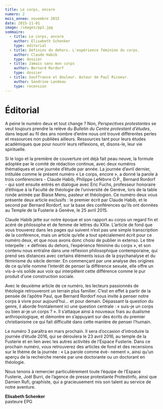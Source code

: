 ```yaml
---
title: Le corps, encore
numero: 2
mois_annee: novembre 2015
date: 2015-11-01
image: /images/pp2.jpg
sommaire:
  - title: Le corps, encore
    author: Elisabeth Schenker
    type: éditorial
  - title: Définies du dehors. L'expérience féminine du corps.
    author: Claude Habib
    type: dossier
  - title: Jamais sans mon corps
    author: Bernard Rordorf
    type: dossier
  - title: Souffrance et douleur. Autour de Paul Ricoeur.
    author: Sandrine Landeau
    type: recension
---
```


# Éditorial
A peine le numéro deux et tout change ? Non, *Perspectives protestantes* se veut toujours prendre la relève du *Bulletin du Centre protestant d’études*, dans lequel au fil des ans nombre d’entre nous ont trouvé différentes perles et ressources non publiées ailleurs. Ressources tant pour leurs études académiques que pour nourrir leurs réflexions, et, disons-le, leur vie spirituelle.

Si le logo et la première de couverture ont déjà fait peau neuve, la formule adoptée par le comité de rédaction continue, avec deux numéros thématiques et une journée d’étude par année. La journée d’avril dernier, intitulée comme le présent numéro « Le corps, encore », a donné la parole à trois conférenciers - Claude Habib, Philippe Lefèbvre O.P., Bernard Rordorf - qui sont ensuite entrés en dialogue avec Eric Fuchs, professeur honoraire d’éthique à la Faculté de théologie de l’université de
Genève, lors de la table ronde animée par Blaise Menu, pasteur et théologien. Ce numéro deux vous présente deux article exclusifs : le premier écrit par Claude Habib, et le second par Bernard Rordorf, sur la base des conférences qu’ils ont données au Temple de la Fusterie à Genève, le 25 avril 2015.

Claude Habib jette sur notre époque et son rapport au corps un regard fin et acéré de philosophe et de femme de lettres du XXIe.
L’article de fond que vous trouverez dans les pages qui suivent n’est pas une simple transcription de la conférence, mais un article qu’elle a tout spécialement écrit pour ce numéro deux, et que nous avons donc choisi de publier in extenso. Le titre interpelle : « définies du dehors, l’expérience féminine du corps », et son contenu nous entraîne dans une réflexion philosophique contemporaine, qui prend ses distances avec certains éléments issus de la psychanalyse et du féminisme du siècle dernier. En commençant par une analyse des origines de ce qu’elle nomme l’interdit de penser la différence sexuée, elle offre un vis-à-vis solide aux voix qui interpêtent cette différence comme le pur produit d’une construction sociale.

Avec le deuxième article de ce numéro, les lecteurs passionnés de théologie retrouveront un terrain plus familier. C’est en effet
à partir de la pensée de l’apôtre Paul, que Bernard Rordorf nous invite à penser notre corps à vivre pour aujourd’hui... et pour
demain. Dépassant la question du genre, il aborde frontalement ici une question centrale : « suis-je un corps ou bien ai-je un
corps ? ». Il s’attaque ainsi à nouveaux frais au dualisme anthropologique, et démontre en s’appuyant sur des écrits du premier
christianisme ce qui fait difficulté dans cette manière de penser l’humain.

Le numéro 3 paraîtra en mars prochain. Il sera d’occasion d’introduire la journée d’étude 2016, qui se déroulera le 23 avril
2016, au temple de la Fusterie et en lien avec les autres activités de l’Espace Fusterie. Dans ce prochain numéro, vous retrouverez des articles de fond et des recensions sur le thème de la journée : « La parole comme évè-
nement », ainsi qu’un aperçu de la recherche menée par une doctorante ou un doctorant en théologie.

Nous tenons à remercier particulièrement toute l’équipe de l’Espace Fusterie, Joël Burri, de l’agence de presse protestante
Protestinfo, ainsi que Damien Rufi, graphiste, qui a gracieusement mis son talent au service de notre aventure.

**Elisabeth Schenker**<br>
pasteure EPG
